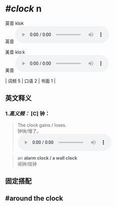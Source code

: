 # ***\#clock*** n
英音 klɒk  
英音
<audio src="./media/clock-B.aac" controls="controls"></audio>

美音 klɑːk  
美音
<audio src="./media/clock.aac" controls="controls"></audio>



| 词频 5 | 口语 2 | 书面 1 |  

英文释义
---
### 1.*高义频：* **[C] 钟：**  

 > The clock gains / loses.  
 > 钟快/慢了。    
<audio src="./media/1-clock.aac" controls="controls"></audio>

 > an **alarm clock / a wall clock**  
 > 闹钟/挂钟    


固定搭配
---
## \#around the clock

